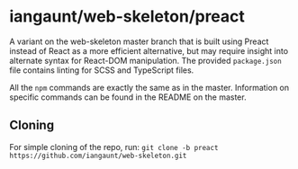 # iangaunt/web-skeleton/preact

A variant on the web-skeleton master branch that is built using Preact instead of React as a more efficient alternative, but may require insight into alternate syntax for React-DOM manipulation. The provided `package.json` file contains linting for SCSS and TypeScript files.

All the `npm` commands are exactly the same as in the master. Information on specific commands can be found in the README on the master.

## Cloning

For simple cloning of the repo, run:
```git clone -b preact https://github.com/iangaunt/web-skeleton.git```
